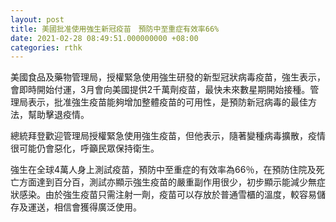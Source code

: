 ```yaml
---
layout: post
title: 美國批准使用強生新冠疫苗　預防中至重症有效率66%
date: 2021-02-28 08:49:51.000000000 +08:00
categories: rthk
---
```


美國食品及藥物管理局，授權緊急使用強生研發的新型冠狀病毒疫苗，強生表示，會即時開始付運，3月會向美國提供2千萬劑疫苗，最快未來數星期開始接種。管理局表示，批准強生疫苗能夠增加整體疫苗的可用性，是預防新冠病毒的最佳方法，幫助擊退疫情。

總統拜登歡迎管理局授權緊急使用強生疫苗，但他表示，隨著變種病毒擴散，疫情很可能仍會惡化，呼籲民眾保持衛生。

強生在全球4萬人身上測試疫苗，預防中至重症的有效率為66％，在預防住院及死亡方面達到百分百，測試亦顯示強生疫苗的嚴重副作用很少，初步顯示能減少無症狀感染。由於強生疫苗只需注射一劑，疫苗可以存放於普通雪櫃的溫度，較容易儲存及運送，相信會獲得廣泛使用。
